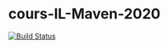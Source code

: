 # cours-IL-Maven-2020

[![Build Status](https://travis-ci.org/qperez/cours-IL-Maven-2020.svg?branch=master)](https://travis-ci.org/qperez/cours-IL-Maven-2020)